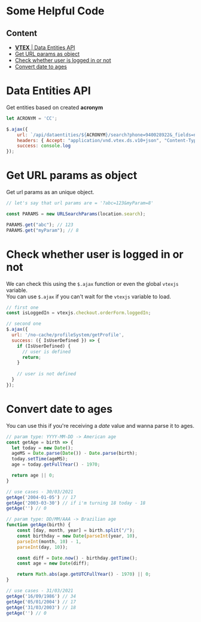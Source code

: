 # Some Helpful Code

## Content
  - [**VTEX** | Data Entities API](#data-entities-api)
  - [Get URL params as object](#get-url-params-as-object)
  - [Check whether user is logged in or not](#check-whether-user-is-logged-in-or-not)
  - [Convert date to ages](#convert-date-to-ages)

# Data Entities API
Get entities based on created **acronym**

```js
let ACRONYM = 'CC';

$.ajax({
    url: `/api/dataentities/${ACRONYM}/search?phone=940028922&_fields=name,mail`,
    headers: { Accept: "application/vnd.vtex.ds.v10+json", "Content-Type": "application/json" },
    success: console.log
});
```

# Get URL params as object
Get url params as an unique object.

```js
// let's say that url params are = '?abc=123&myParam=8'

const PARAMS = new URLSearchParams(location.search);

PARAMS.get("abc"); // 123
PARAMS.get("myParam"); // 8
```

# Check whether user is logged in or not

We can check this using the `$.ajax` function or even the global `vtexjs` variable. <br />
You can use `$.ajax` if you can't wait for the `vtexjs` variable to load.

```js
// first one
const isLoggedIn = vtexjs.checkout.orderForm.loggedIn;
```

```js
// second one
$.ajax({
  url: '/no-cache/profileSystem/getProfile',
  success: ({ IsUserDefined }) => {
    if (IsUserDefined) {
      // user is defined
      return;
    }
    
    // user is not defined
  }
});
```

# Convert date to ages

You can use this if you're receiving a _date_ value and wanna parse it to ages.

```js
// param type: YYYY-MM-DD -> American age
const getAge = birth => {
  let today = new Date();
  ageMS = Date.parse(Date()) - Date.parse(birth);
  today.setTime(ageMS);
  age = today.getFullYear() - 1970;

  return age || 0;
}

// use cases - 30/03/2021
getAge('2004-01-05') // 17
getAge('2003-03-30') // if i'm turning 18 today - 18
getAge('') // 0
```

```js
// param type: DD/MM/AAA -> Brazilian age
function getAge(birth) {
    const [day, month, year] = birth.split("/");
    const birthday = new Date(parseInt(year, 10),
    parseInt(month, 10) - 1,
    parseInt(day, 10));

    const diff = Date.now() - birthday.getTime();
    const age = new Date(diff);

    return Math.abs(age.getUTCFullYear() - 1970) || 0;
}

// use cases - 31/03/2021
getAge('16/09/1986') // 34
getAge('05/01/2004') // 17
getAge('31/03/2003') // 18
getAge('') // 0
```
